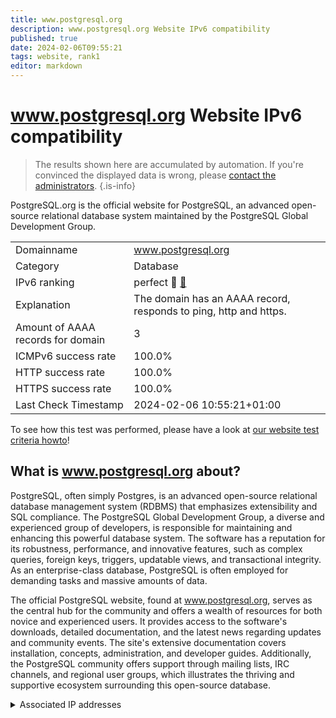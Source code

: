 ```yaml
---
title: www.postgresql.org
description: www.postgresql.org Website IPv6 compatibility
published: true
date: 2024-02-06T09:55:21
tags: website, rank1
editor: markdown
---
```


# www.postgresql.org Website IPv6 compatibility

> The results shown here are accumulated by automation. If you're convinced the displayed data is wrong, please [contact the administrators](/howto/chat). 
{.is-info}

PostgreSQL.org is the official website for PostgreSQL, an advanced open-source relational database system maintained by the PostgreSQL Global Development Group.


|   |   |
| - | - |
| Domainname | www.postgresql.org
| Category | Database |
| IPv6 ranking | perfect :1st_place_medal: [🔗](/howto/ranking) |
| Explanation | The domain has an AAAA record, responds to ping, http and https. |
| Amount of AAAA records for domain | 3 |
| ICMPv6 success rate | 100.0%|
| HTTP success rate | 100.0% |
| HTTPS success rate | 100.0% |
| Last Check Timestamp | 2024-02-06 10:55:21+01:00 |

To see how this test was performed, please have a look at [our website test criteria howto](/howto/testcriteria/website)!


## What is www.postgresql.org about?
PostgreSQL, often simply Postgres, is an advanced open-source relational database management system (RDBMS) that emphasizes extensibility and SQL compliance. The PostgreSQL Global Development Group, a diverse and experienced group of developers, is responsible for maintaining and enhancing this powerful database system. The software has a reputation for its robustness, performance, and innovative features, such as complex queries, foreign keys, triggers, updatable views, and transactional integrity. As an enterprise-class database, PostgreSQL is often employed for demanding tasks and massive amounts of data.

The official PostgreSQL website, found at www.postgresql.org, serves as the central hub for the community and offers a wealth of resources for both novice and experienced users. It provides access to the software's downloads, detailed documentation, and the latest news regarding updates and community events. The site's extensive documentation covers installation, concepts, administration, and developer guides. Additionally, the PostgreSQL community offers support through mailing lists, IRC channels, and regional user groups, which illustrates the thriving and supportive ecosystem surrounding this open-source database.



<details>
<summary>Associated IP addresses</summary>

2a02:c0:301:0:ffff::32

2001:4800:3e1:1::230

2a02:16a8:dc51::50

</details>
